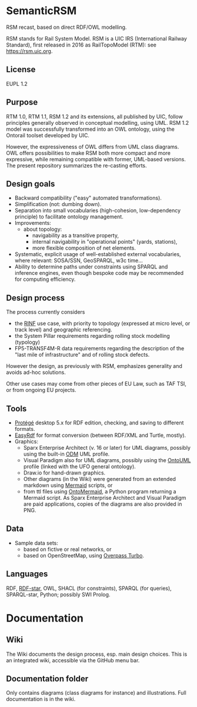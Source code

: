 # SemanticRSM
RSM recast, based on direct RDF/OWL modelling.

RSM stands for Rail System Model. RSM is a UIC IRS (International Railway Standard), first released in 2016 as RailTopoModel (RTM): see https://rsm.uic.org.

## License
EUPL 1.2

## Purpose
RTM 1.0, RTM 1.1, RSM 1.2 and its extensions, all published by UIC, follow principles generally observed in conceptual modelling, 
using UML. RSM 1.2 model was successfully transformed into an OWL ontology, using the Ontorail toolset developed by UIC.

However, the expressiveness of OWL differs from UML class diagrams.
OWL offers possibilities to make RSM both more compact and more expressive, while remaining compatible with former, UML-based versions. The present repository summarizes the re-casting efforts.

## Design goals
* Backward compatibility ("easy" automated transformations).
* Simplification (not: dumbing down).
* Separation into small vocabularies (high-cohesion, low-dependency principle) to facilitate ontology management.
* Improvements:
    - about topology:
        - navigability as a transitive property,
        - internal navigability in "operational points" (yards, stations),
        - more flexible composition of net elements.
* Systematic, explicit usage of well-established external vocabularies, where relevant: SOSA/SSN, GeoSPARQL, w3c time...
* Ability to determine paths under constraints using SPARQL and inference engines, even though bespoke code may be recommended for computing efficiency.

## Design process
The process currently considers
* the [RINF](https://uat.ld4rail.fpfis.tech.ec.europa.eu/) use case, with priority to topology (expressed at micro level, or track level) and geographic referencing.
* the System Pillar requirements regarding rolling stock modelling (typology)
* FP5-TRANSF4M-R data requirements regarding the description of the "last mile of infrastructure" and of rolling stock defects.

However the design, as previously with RSM, emphasizes generality and avoids ad-hoc solutions.

Other use cases may come from other pieces of EU Law, such as TAF TSI, or from ongoing EU projects.

## Tools
* [Protégé](https://protege.stanford.edu/) desktop 5.x for RDF edition, checking, and saving to different formats.
* [EasyRdf](https://www.easyrdf.org/converter) for format conversion (between RDF/XML and Turtle, mostly).
* Graphics:
    - Sparx Enterprise Architect (v. 16 or later) for UML diagrams, possibly using the built-in [ODM](https://www.omg.org/odm/) UML profile.
    - Visual Paradigm also for UML diagrams, possibly using the [OntoUML](https://ontouml.org/) profile (linked with the UFO general ontology).
    - Draw.io for hand-drawn graphics.
    - Other diagrams (in the Wiki) were generated from an extended markdown using [Mermaid](https://github.com/mermaid-js/mermaid) scripts, or
    - from ttl files using [OntoMermaid](https://github.com/floresbakker/OntoMermaid), a Python program returning a Mermaid script.
 As Sparx Enterprise Architect and Visual Paradigm are paid applications, copies of the diagrams are also provided in PNG.
 
## Data
* Sample data sets:
    - based on fictive or real networks, or
    - based on OpenStreetMap, using [Overpass Turbo](https://overpass-turbo.eu/).

## Languages
RDF, [RDF-star](https://www.w3.org/2022/08/rdf-star-wg-charter/), OWL, SHACL (for constraints), SPARQL (for queries), SPARQL-star, Python; possibly SWI Prolog.

# Documentation
## Wiki
The Wiki documents the design process, esp. main design choices. This is an integrated wiki, accessible via the GitHub menu bar.

## Documentation folder
Only contains diagrams (class diagrams for instance) and illustrations. Full documentation is in the wiki.
